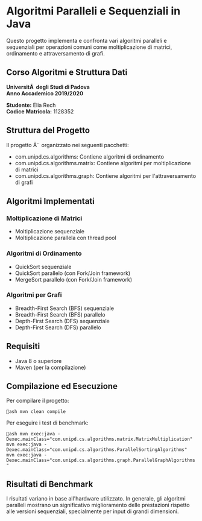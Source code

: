﻿# Algoritmi Paralleli e Sequenziali in Java

Questo progetto implementa e confronta vari algoritmi paralleli e sequenziali per operazioni comuni come moltiplicazione di matrici, ordinamento e attraversamento di grafi.

## Corso Algoritmi e Struttura Dati
**UniversitÃ  degli Studi di Padova**  
**Anno Accademico 2019/2020**

**Studente:** Elia Rech  
**Codice Matricola:** 1128352

## Struttura del Progetto

Il progetto Ã¨ organizzato nei seguenti pacchetti:

- com.unipd.cs.algorithms: Contiene algoritmi di ordinamento
- com.unipd.cs.algorithms.matrix: Contiene algoritmi per moltiplicazione di matrici
- com.unipd.cs.algorithms.graph: Contiene algoritmi per l'attraversamento di grafi

## Algoritmi Implementati

### Moltiplicazione di Matrici
- Moltiplicazione sequenziale
- Moltiplicazione parallela con thread pool

### Algoritmi di Ordinamento
- QuickSort sequenziale
- QuickSort parallelo (con Fork/Join framework)
- MergeSort parallelo (con Fork/Join framework)

### Algoritmi per Grafi
- Breadth-First Search (BFS) sequenziale
- Breadth-First Search (BFS) parallelo
- Depth-First Search (DFS) sequenziale
- Depth-First Search (DFS) parallelo

## Requisiti

- Java 8 o superiore
- Maven (per la compilazione)

## Compilazione ed Esecuzione

Per compilare il progetto:

`ash
mvn clean compile
`

Per eseguire i test di benchmark:

`ash
mvn exec:java -Dexec.mainClass="com.unipd.cs.algorithms.matrix.MatrixMultiplication"
mvn exec:java -Dexec.mainClass="com.unipd.cs.algorithms.ParallelSortingAlgorithms"
mvn exec:java -Dexec.mainClass="com.unipd.cs.algorithms.graph.ParallelGraphAlgorithms"
`

## Risultati di Benchmark

I risultati variano in base all'hardware utilizzato. In generale, gli algoritmi paralleli mostrano un significativo miglioramento delle prestazioni rispetto alle versioni sequenziali, specialmente per input di grandi dimensioni.
